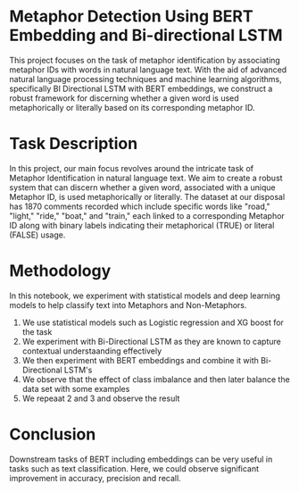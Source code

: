 # Metaphor Detection Using BERT Embedding and Bi-directional LSTM
This project focuses on the task of metaphor identification by associating metaphor IDs with words in natural language text. With the aid of advanced natural language processing techniques and machine learning algorithms, specifically BI Directional LSTM with BERT embeddings, we construct a robust framework for discerning whether a given word is used metaphorically or literally based on its corresponding metaphor ID.
# Task Description
In this project, our main focus revolves around the intricate task of Metaphor Identification in natural language text. We aim to create a robust system that can discern whether a given word, associated with a unique Metaphor ID, is used metaphorically or literally. The dataset at our disposal has 1870 comments recorded which include specific words like "road," "light," "ride," "boat," and "train," each linked to a corresponding Metaphor ID along with binary labels indicating their metaphorical (TRUE) or literal (FALSE) usage.
# Methodology
In this notebook, we experiment with statistical models and deep learning models to help classify text into Metaphors and Non-Metaphors.
1) We use statistical models such as Logistic regression and XG boost for the task
2) We experiment with Bi-Directional LSTM as they are known to capture contextual understaanding effectively
3) We then experiment with BERT embeddings and combine it with Bi-Directional LSTM's
4) We observe that the effect of class imbalance and then later balance the data set with some examples
5) We repeaat 2 and 3 and observe the result
# Conclusion
Downstream tasks of BERT including embeddings can be very useful in tasks such as text classification. Here, we could observe significant improvement in accuracy, precision and recall.

